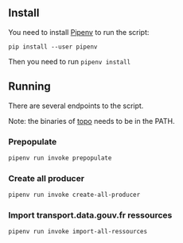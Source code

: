 
## Install

You need to install [Pipenv](https://docs.pipenv.org/en/latest/) to run the script:

`pip install --user pipenv`

Then you need to run `pipenv install`

## Running

There are several endpoints to the script.

Note: the binaries of [topo](https://github.com/etalab/transport-topo/) needs to be in the PATH.

### Prepopulate

```bash
pipenv run invoke prepopulate
```

### Create all producer

```bash
pipenv run invoke create-all-producer
```

### Import transport.data.gouv.fr ressources

```bash
pipenv run invoke import-all-ressources
```